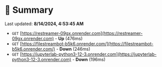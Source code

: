 # 📖 Summary
Last updated: **8/14/2024, 4:53:45 AM**

- `GET` [https://restreamer-09gx.onrender.com](https://restreamer-09gx.onrender.com) - **Up** (476ms)
- `GET` [https://filestreambot-b5k6.onrender.com/](https://filestreambot-b5k6.onrender.com/) - **Down** (246ms)
- `GET` [https://jupyterlab-python3-12-3.onrender.com](https://jupyterlab-python3-12-3.onrender.com) - **Down** (196ms)
